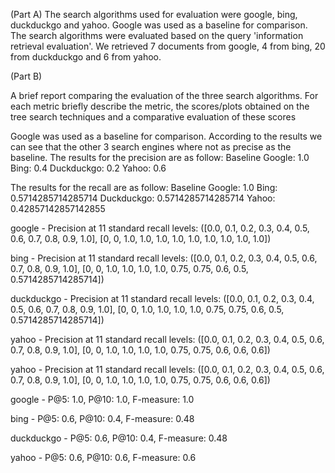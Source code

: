 (Part A)
The search algorithms used for evaluation were google, bing, duckduckgo and yahoo. Google
was used as a baseline for comparison. The search algorithms were evaluated based on the
query 'information retrieval evaluation'. We retrieved 7 documents from google, 4 from bing,
20 from duckduckgo and 6 from yahoo. 

(Part B)

A brief report comparing the evaluation of the three search algorithms. For each metric briefly describe the metric, the scores/plots obtained on the tree search techniques and a comparative evaluation of these scores

Google was used as a baseline for comparison. 
According to the results we can see that the other 3 search engines where not as precise as the baseline.
The results for the precision are as follow:
Baseline Google:    1.0
Bing:               0.4
Duckduckgo:         0.2
Yahoo:              0.6

The results for the recall are as follow:
Baseline Google:    1.0
Bing:               0.5714285714285714
Duckduckgo:         0.5714285714285714
Yahoo:              0.42857142857142855


google - Precision at 11 standard recall levels: ([0.0, 0.1, 0.2, 0.3, 0.4, 0.5, 0.6, 0.7, 0.8, 0.9, 1.0], [0, 0, 1.0, 1.0, 1.0, 1.0, 1.0, 1.0, 1.0, 1.0, 1.0])

bing - Precision at 11 standard recall levels: ([0.0, 0.1, 0.2, 0.3, 0.4, 0.5, 0.6, 0.7, 0.8, 0.9, 1.0], [0, 0, 1.0, 1.0, 1.0, 1.0, 0.75, 0.75, 0.6, 0.5, 0.5714285714285714])

duckduckgo - Precision at 11 standard recall levels: ([0.0, 0.1, 0.2, 0.3, 0.4, 0.5, 0.6, 0.7, 0.8, 0.9, 1.0], [0, 0, 1.0, 1.0, 1.0, 1.0, 0.75, 0.75, 0.6, 0.5, 0.5714285714285714])

yahoo - Precision at 11 standard recall levels: ([0.0, 0.1, 0.2, 0.3, 0.4, 0.5, 0.6, 0.7, 0.8, 0.9, 1.0], [0, 0, 1.0, 1.0, 1.0, 1.0, 0.75, 0.75, 0.6, 0.6, 0.6])


yahoo - Precision at 11 standard recall levels: ([0.0, 0.1, 0.2, 0.3, 0.4, 0.5, 0.6, 0.7, 0.8, 0.9, 1.0], [0, 0, 1.0, 1.0, 1.0, 1.0, 0.75, 0.75, 0.6, 0.6, 0.6])

google - P@5: 1.0, P@10: 1.0, F-measure: 1.0

bing - P@5: 0.6, P@10: 0.4, F-measure: 0.48

duckduckgo - P@5: 0.6, P@10: 0.4, F-measure: 0.48

yahoo - P@5: 0.6, P@10: 0.6, F-measure: 0.6
